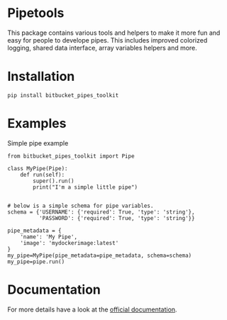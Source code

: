 Pipetools
=========
This package contains various tools and helpers to make it more fun and easy for people to develope pipes. This includes improved colorized logging, shared data interface, array variables helpers and more.

Installation
============

`pip install bitbucket_pipes_toolkit`


Examples
========

Simple pipe example
```python3
from bitbucket_pipes_toolkit import Pipe

class MyPipe(Pipe):
    def run(self):
        super().run()
        print("I'm a simple little pipe")


# below is a simple schema for pipe variables.
schema = {'USERNAME': {'required': True, 'type': 'string'},
          'PASSWORD': {'required': True, 'type': 'string'}}

pipe_metadata = {
	'name': 'My Pipe',
	'image': 'mydockerimage:latest'
}
my_pipe=MyPipe(pipe_metadata=pipe_metadata, schema=schema)
my_pipe=pipe.run()
```

Documentation
=============

For more details have a look at the [official documentation](https://bitbucket-pipes-toolkit.readthedocs.io).